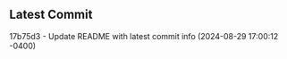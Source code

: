 
## Latest Commit
17b75d3 - Update README with latest commit info (2024-08-29 17:00:12 -0400) <Yunxi-Zhou>
